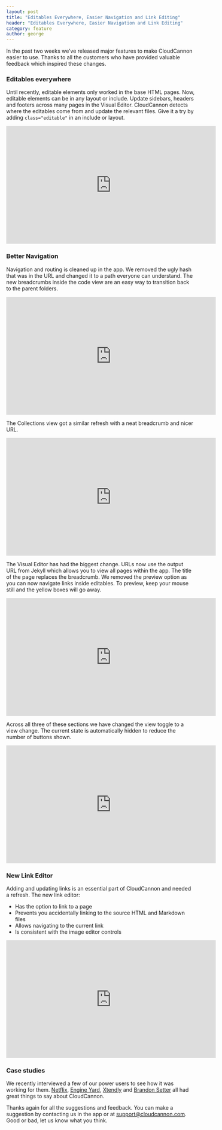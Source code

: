 ```yaml
---
layout: post
title: "Editables Everywhere, Easier Navigation and Link Editing"
header: "Editables Everywhere, Easier Navigation and Link Editing"
category: feature
author: george
---
```




In the past two weeks we’ve released major features to make CloudCannon easier to use. Thanks to all the customers who have provided valuable feedback which inspired these changes.

### Editables everywhere

Until recently, editable elements only worked in the base HTML pages. Now, editable elements can be in any layout or include. Update sidebars, headers and footers across many pages in the Visual Editor. CloudCannon detects where the editables come from and update the relevant files. Give it a try by adding `class="editable"` in an include or layout.

<iframe width="560" height="315" src="https://www.youtube.com/embed/e2kEYFwE5B4?rel=0&amp;showinfo=0&amp;modestbranding" class="screenshot" frameborder="0" allowfullscreen></iframe>

### Better Navigation

Navigation and routing is cleaned up in the app. We removed the ugly hash that was in the URL and changed it to a path everyone can understand. The new breadcrumbs inside the code view are an easy way to transition back to the parent folders.

<iframe width="560" height="315" src="https://www.youtube.com/embed/FgQoQvXOAJc?rel=0&amp;showinfo=0&amp;modestbranding" class="screenshot" frameborder="0" allowfullscreen></iframe>

The Collections view got a similar refresh with a neat breadcrumb and nicer URL.

<iframe width="560" height="315" src="https://www.youtube.com/embed/d-7RGLccpeo?rel=0&amp;showinfo=0&amp;modestbranding" class="screenshot" frameborder="0" allowfullscreen></iframe>

The Visual Editor has had the biggest change. URLs now use the output URL from Jekyll which allows you to view all pages within the app. The title of the page replaces the breadcrumb. We removed the preview option as you can now navigate links inside editables. To preview, keep your mouse still and the yellow boxes will go away.

<iframe width="560" height="315" src="https://www.youtube.com/embed/CUpziwR_96A?rel=0&amp;showinfo=0&amp;modestbranding" class="screenshot" frameborder="0" allowfullscreen></iframe>

Across all three of these sections we have changed the view toggle to a view change. The current state is automatically hidden to reduce the number of buttons shown.

<iframe width="560" height="315" src="https://www.youtube.com/embed/uGLjjaOx5Uc?rel=0&amp;showinfo=0&amp;modestbranding" class="screenshot" frameborder="0" allowfullscreen></iframe>

### New Link Editor

Adding and updating links is an essential part of CloudCannon and needed a refresh. The new link editor:

* Has the option to link to a page
* Prevents you accidentally linking to the source HTML and Markdown files
* Allows navigating to the current link
* Is consistent with the image editor controls

<iframe width="560" height="315" src="https://www.youtube.com/embed/jl7D0QylS1E?rel=0&amp;showinfo=0&amp;modestbranding" class="screenshot" frameborder="0" allowfullscreen></iframe>

### Case studies

We recently interviewed a few of our power users to see how it was working for them. [Netflix](/customers/netflix/), [Engine Yard](/customers/engine-yard/), [Xtendly](/customers/xtendly/) and [Brandon Setter](/customers/brandon-setter/) all had great things to say about CloudCannon.

Thanks again for all the suggestions and feedback. You can make a suggestion by contacting us in the app or at [support@cloudcannon.com](mailto:support@cloudcannon.com). Good or bad, let us know what you think.
